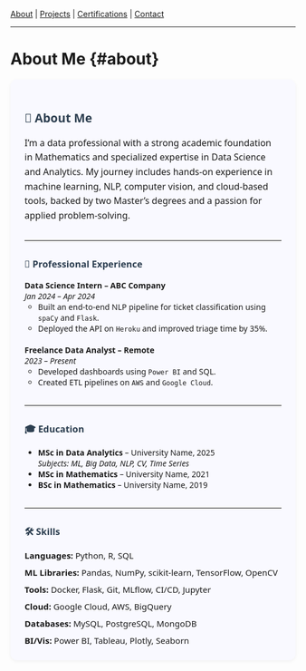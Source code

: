 [About](#about) | [Projects](#projects) | [Certifications](#certifications) | [Contact](#contact)

---

# About Me {#about}

<div style="background-color:#f9f9ff;padding:25px;border-radius:12px;box-shadow:0 2px 6px rgba(0,0,0,0.05);font-family:'Segoe UI',sans-serif;">

<h2 style="color:#2c3e50;">👋 About Me</h2>

<p style="font-size:16px;line-height:1.6;">
I’m a data professional with a strong academic foundation in Mathematics and specialized expertise in Data Science and Analytics. My journey includes hands-on experience in machine learning, NLP, computer vision, and cloud-based tools, backed by two Master’s degrees and a passion for applied problem-solving.
</p>

<hr style="border:0;border-top:1px solid #eee;margin:30px 0;"/>

<h3 style="color:#2c3e50;">💼 Professional Experience</h3>

<ul style="list-style:none;padding-left:0;">
  <li>
    <strong>Data Science Intern – ABC Company</strong><br/>
    <em>Jan 2024 – Apr 2024</em><br/>
    <ul>
      <li>Built an end-to-end NLP pipeline for ticket classification using <code>spaCy</code> and <code>Flask</code>.</li>
      <li>Deployed the API on <code>Heroku</code> and improved triage time by 35%.</li>
    </ul>
  </li>
  <br/>
  <li>
    <strong>Freelance Data Analyst – Remote</strong><br/>
    <em>2023 – Present</em><br/>
    <ul>
      <li>Developed dashboards using <code>Power BI</code> and SQL.</li>
      <li>Created ETL pipelines on <code>AWS</code> and <code>Google Cloud</code>.</li>
    </ul>
  </li>
</ul>

<hr style="border:0;border-top:1px solid #eee;margin:30px 0;"/>

<h3 style="color:#2c3e50;">🎓 Education</h3>

<ul>
  <li><strong>MSc in Data Analytics</strong> – University Name, 2025  
    <br/><em>Subjects: ML, Big Data, NLP, CV, Time Series</em>
  </li>
  <li><strong>MSc in Mathematics</strong> – University Name, 2021</li>
  <li><strong>BSc in Mathematics</strong> – University Name, 2019</li>
</ul>

<hr style="border:0;border-top:1px solid #eee;margin:30px 0;"/>

<h3 style="color:#2c3e50;">🛠️ Skills</h3>

<div style="display:flex;flex-wrap:wrap;gap:10px;font-size:15px;">
  <div><strong>Languages:</strong> Python, R, SQL</div>
  <div><strong>ML Libraries:</strong> Pandas, NumPy, scikit-learn, TensorFlow, OpenCV</div>
  <div><strong>Tools:</strong> Docker, Flask, Git, MLflow, CI/CD, Jupyter</div>
  <div><strong>Cloud:</strong> Google Cloud, AWS, BigQuery</div>
  <div><strong>Databases:</strong> MySQL, PostgreSQL, MongoDB</div>
  <div><strong>BI/Vis:</strong> Power BI, Tableau, Plotly, Seaborn</div>
</div>

</div>

